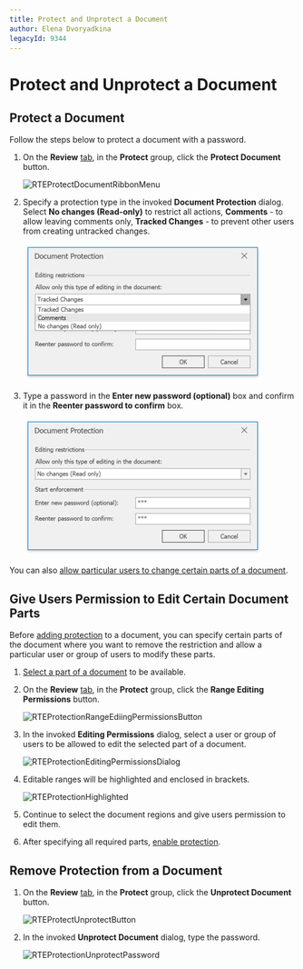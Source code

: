 ```yaml
---
title: Protect and Unprotect a Document
author: Elena Dvoryadkina
legacyId: 9344
---
```

# Protect and Unprotect a Document

## Protect a Document

Follow the steps below to protect a document with a password.

1. On the **Review** [tab](../text-editor-ui/ribbon-interface.md), in the **Protect** group, click the **Protect Document** button.

    ![RTEProtectDocumentRibbonMenu](../../../images/img121364.png)
2. Specify a protection type in the invoked **Document Protection** dialog. Select **No changes (Read-only)** to restrict all actions, **Comments** - to allow leaving comments only, **Tracked Changes** - to prevent other users from creating untracked changes.

    ![DocumentProtectionTypes](../../../images/img121365_1.png)

3. Type a password in the **Enter new password (optional)** box and confirm it in the **Reenter password to confirm** box.

    ![RTEProtectionPassword](../../../images/img121365.png)

You can also [allow particular users to change certain parts of a document](#give-users-permission-to-edit-certain-document-parts).

## Give Users Permission to Edit Certain Document Parts

Before [adding protection](#protect-a-document) to a document, you can specify certain parts of the document where you want to remove the restriction and allow a particular user or group of users to modify these parts.

1. [Select a part of a document](../text-editing/select-text.md) to be available.
2. On the **Review** [tab](../text-editor-ui/ribbon-interface.md), in the **Protect** group, click the **Range Editing Permissions** button.

    ![RTEProtectionRangeEdiingPermissionsButton](../../../images/img121366.png)
3. In the invoked **Editing Permissions** dialog, select a user or group of users to be allowed to edit the selected part of a document.

    ![RTEProtectionEditingPermissionsDialog](../../../images/img121367.png)
4. Editable ranges will be highlighted and enclosed in brackets.

    ![RTEProtectionHighlighted](../../../images/img121368.png)
5. Continue to select the document regions and give users permission to edit them.
6. After specifying all required parts, [enable protection](#protect-a-document).

## Remove Protection from a Document

1. On the **Review** [tab](../text-editor-ui/ribbon-interface.md), in the **Protect** group, click the **Unprotect Document** button.

    ![RTEProtectUnprotectButton](../../../images/img121369.png)
2. In the invoked **Unprotect Document** dialog, type the password.

    ![RTEProtectionUnprotectPassword](../../../images/img121370.png)
